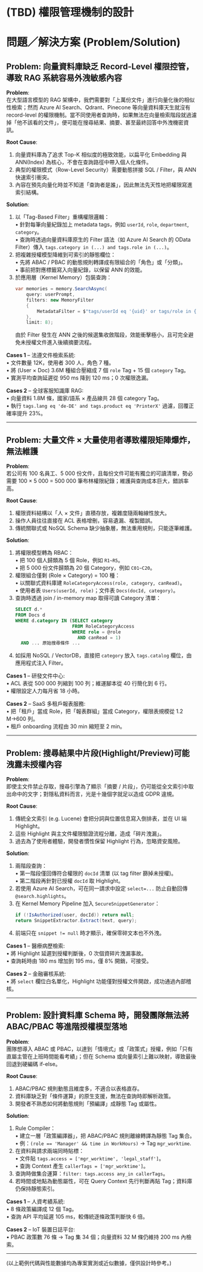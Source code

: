 # (TBD) 權限管理機制的設計

# 問題／解決方案 (Problem/Solution)

## Problem: 向量資料庫缺乏 Record-Level 權限控管，導致 RAG 系統容易外洩敏感內容

**Problem**:  
在大型語言模型的 RAG 架構中，我們需要對「上萬份文件」進行向量化後的相似性檢索；然而 Azure AI Search、Qdrant、Pinecone 等向量資料庫天生就沒有 record-level 的權限機制。當不同使用者查詢時，如果無法在向量檢索階段就過濾掉「他不該看的文件」，便可能在搜尋結果、摘要、甚至最終回答中外洩機密資訊。

**Root Cause**:  
1. 向量資料庫為了追求 Top-K 相似度的極致效能，以扁平化 Embedding 與 ANN(Index) 為核心，不會在查詢路徑中帶入個人化條件。  
2. 典型的權限模式（Row-Level Security）需要動態拼接 SQL / Filter，與 ANN 快速索引衝突。  
3. 內容在預先向量化時並不知道「查詢者是誰」，因此無法先天性地把權限寫進索引結構。

**Solution**:  
1. 以「Tag-Based Filter」重構權限邏輯：  
   • 針對每筆向量紀錄加上 metadata tags，例如 `userId`, `role`, `department`, `category`。  
   • 查詢時透過向量資料庫原生的 Filter 語法（如 Azure AI Search 的 OData Filter）傳入 `tags.category in (...) and tags.role in (...)`。  
2. 把複雜授權模型降維到可索引的靜態欄位：  
   • 先將 ABAC / PBAC 的動態規則轉譯成有限組合的「角色」或「分類」。  
   • 事前把對應標籤寫入向量紀錄，以保留 ANN 的效能。  
3. 於應用層（Kernel Memory）包裝查詢：  
   ```csharp
   var memories = memory.SearchAsync(
       query: userPrompt,
       filters: new MemoryFilter
       {
           MetadataFilter = $"tags/userId eq '{uid}' or tags/role in {roleList}"
       },
       limit: 8);
   ```  
   由於 Filter 發生在 ANN 之後的候選集收斂階段，效能衝擊極小，且可完全避免未授權文件進入後續摘要流程。  

**Cases 1** – 法遵文件檢索系統:  
• 文件數量 12K，使用者 300 人，角色 7 種。  
• 將 (User × Doc) 3.6M 種組合壓縮成 7 個 `role` Tag + 15 個 `category` Tag。  
• 實測平均查詢延遲從 950 ms 降到 120 ms；0 次權限逸漏。  

**Cases 2** – 全球客服知識庫 RAG:  
• 向量資料 1.8M 條，國家/語系 × 產品線共 28 個 category Tag。  
• 執行 `tags.lang eq 'de-DE' and tags.product eq 'PrinterX'` 過濾，回覆正確率提升 23%。  

---

## Problem: 大量文件 × 大量使用者導致權限矩陣爆炸，無法維護

**Problem**:  
若公司有 100 名員工、5 000 份文件，且每份文件可能有獨立的可讀清單，勢必需要 100 × 5 000 = 500 000 筆布林權限紀錄；維護與查詢成本巨大，錯誤率高。

**Root Cause**:  
1. 權限資料結構以「人 × 文件」直積存放，複雜度隨兩軸線性放大。  
2. 操作人員往往直接在 ACL 表格增刪，容易遺漏、複製錯誤。  
3. 傳統關聯式或 NoSQL Schema 缺少抽象層，無法重用規則，只能逐筆維護。

**Solution**:  
1. 將權限模型轉為 RBAC：  
   • 把 100 個人歸類為 5 個 Role，例如 `R1~R5`。  
   • 把 5 000 份文件歸類為 20 個 Category，例如 `C01~C20`。  
2. 權限組合僅剩 (Role × Category) = 100 種：  
   • 以關聯式資料庫建 `RoleCategoryAccess(role, category, canRead)`。  
   • 使用者表 `Users(userId, role)`；文件表 `Docs(docId, category)`。  
3. 查詢時透過 join / in-memory map 取得可讀 Category 清單：  
   ```sql
   SELECT d.*
   FROM Docs d
   WHERE d.category IN (SELECT category
                        FROM RoleCategoryAccess
                        WHERE role = @role
                          AND canRead = 1)
     AND ... 原始搜尋條件 ...
   ```  
4. 如採用 NoSQL / VectorDB，直接把 `category` 放入 `tags.catalog` 欄位，由應用程式注入 Filter。  

**Cases 1** – 研發文件中心:  
• ACL 表從 500 000 列縮到 100 列；維運腳本從 40 行簡化到 6 行。  
• 權限設定人力每月省 18 小時。  

**Cases 2** – SaaS 多租戶報表服務:  
• 把「租戶」當成 Role，把「報表群組」當成 Category，權限表規模從 1.2 M→600 列。  
• 租戶 onboarding 流程由 30 min 縮短至 2 min。  

---

## Problem: 搜尋結果中片段(Highlight/Preview)可能洩露未授權內容

**Problem**:  
即使主文件禁止存取，搜尋引擎為了顯示「摘要 / 片段」，仍可能從全文索引中取出命中的文字；對隱私資料而言，光是十幾個字就足以造成 GDPR 違規。

**Root Cause**:  
1. 傳統全文索引 (e.g. Lucene) 會把分詞與位置信息寫入倒排表，並在 UI 端 Highlight。  
2. 這些 Highlight 與主文件權限驗證流程分離，造成「碎片洩漏」。  
3. 過去為了使用者體驗，開發者慣性保留 Highlight 行為，忽略資安風險。

**Solution**:  
1. 兩階段查詢：  
   • 第一階段僅回傳符合權限的 `docId` 清單 (以 tag filter 篩掉未授權)。  
   • 第二階段再針對已授權 `docId` 取 Highlight。  
2. 若使用 Azure AI Search，可在同一請求中設定 `select=...` 防止自動回傳 `@search.highlights`。  
3. 在 Kernel Memory Pipeline 加入 `SecureSnippetGenerator`：  
   ```csharp
   if (!IsAuthorized(user, docId)) return null;
   return SnippetExtractor.Extract(text, query);
   ```  
4. 前端只在 `snippet != null` 時才顯示，確保零碎文本也不外洩。  

**Cases 1** – 醫療病歷檢索:  
• 將 Highlight 延遲到授權判斷後，0 次個資碎片洩漏事故。  
• 查詢耗時由 180 ms 增加到 195 ms，僅 8% 開銷，可接受。  

**Cases 2** – 金融審核系統:  
• 將 `select` 欄位白名單化，Highlight 功能僅對授權文件開啟，成功通過內部稽核。  

---

## Problem: 設計資料庫 Schema 時，開發團隊無法將 ABAC/PBAC 等進階授權模型落地

**Problem**:  
團隊想導入 ABAC 或 PBAC，以達到「情境式」或「政策式」授權，例如「只有直屬主管在上班時間能看考績」；但在 Schema 或向量索引上難以映射，導致最後回退到硬編碼 if-else。

**Root Cause**:  
1. ABAC/PBAC 規則動態且維度多，不適合以表格直存。  
2. 資料庫缺乏對「條件運算」的原生支援，無法在查詢時即解析政策。  
3. 開發者不熟悉如何將動態規則「預編譯」成靜態 Tag 或屬性。

**Solution**:  
1. Rule Compiler：  
   • 建立一層「政策編譯器」，把 ABAC/PBAC 規則離線轉譯為靜態 Tag 集合。  
   • 例：`(role == 'Manager' && time in WorkHours)` → Tag `mgr_worktime`.  
2. 在資料與請求兩端同時貼標：  
   • 文件貼 `tags.access = ['mgr_worktime', 'legal_staff']`。  
   • 查詢 Context 產生 `callerTags = ['mgr_worktime']`。  
3. 查詢時做集合運算：`filter: tags.access any_in callerTags`。  
4. 若時間或地點為動態屬性，可在 Query Context 先行判斷再貼 Tag；資料庫仍保持靜態索引。  

**Cases 1** – 人資考績系統:  
• 8 條政策編譯成 12 個 Tag。  
• 查詢 API 平均延遲 105 ms，較傳統逐條政策判斷快 6 倍。  

**Cases 2** – IoT 裝置日誌平台:  
• PBAC 政策數 76 條 → Tag 集 34 個；向量資料 32 M 條仍維持 200 ms 內檢索。  

---

(以上範例代碼與性能數據均為專案實測或近似數據，僅供設計時參考。)